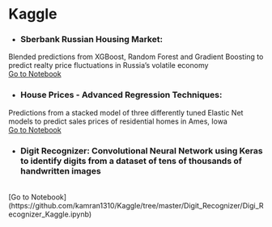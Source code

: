 # Kaggle

* ### Sberbank Russian Housing Market: 
Blended predictions from XGBoost, Random Forest and Gradient Boosting to predict realty price fluctuations in Russia’s volatile economy 
<br>
[Go to Notebook](https://github.com/kamran1310/Kaggle/tree/master/Sberbank_Russian_House_Market/Sberbank_final.ipynb)
<br>
* ### House Prices - Advanced Regression Techniques: 
Predictions from a stacked model of three differently tuned Elastic Net models to predict sales prices of residential homes in Ames, Iowa
<br>
[Go to Notebook](https://github.com/kamran1310/Kaggle/tree/master/House_Prices/House_Prices_kaggle.ipynb)
<br>
* ### Digit Recognizer: Convolutional Neural Network using Keras to identify digits from a dataset of tens of thousands of handwritten images
<br>
[Go to Notebook](https://github.com/kamran1310/Kaggle/tree/master/Digit_Recognizer/Digi_Recognizer_Kaggle.ipynb)
